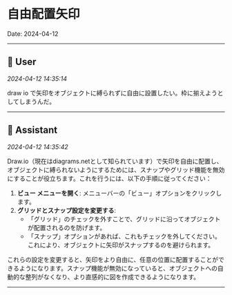 # 自由配置矢印

Date: 2024-04-12

---

## 👤 User
*2024-04-12 14:35:14*

draw io で矢印をオブジェクトに縛られずに自由に設置したい。枠に揃えようとしてしまうんだ。

---

## 🤖 Assistant
*2024-04-12 14:35:42*

Draw.io（現在はdiagrams.netとして知られています）で矢印を自由に配置し、オブジェクトに縛られないようにするためには、スナップやグリッド機能を無効にすることが役立ちます。これを行うには、以下の手順に従ってください：

1. **ビュー メニューを開く**: メニューバーの「ビュー」オプションをクリックします。
2. **グリッドとスナップ設定を変更する**:
   - 「グリッド」のチェックを外すことで、グリッドに沿ってオブジェクトが配置されるのを防げます。
   - 「スナップ」オプションがあれば、これもチェックを外してください。これにより、オブジェクトに矢印がスナップするのを避けられます。

これらの設定を変更すると、矢印をより自由に、任意の位置に配置することができるようになります。スナップ機能が無効になっていると、オブジェクトへの自動的な整列がなくなり、より直感的に図を作成できるようになります。

---
